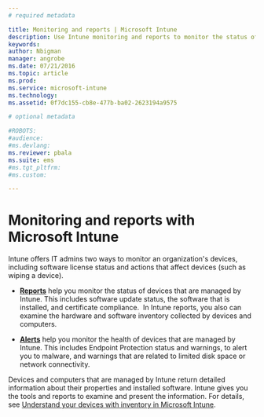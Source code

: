 ```yaml
---
# required metadata

title: Monitoring and reports | Microsoft Intune
description: Use Intune monitoring and reports to monitor the status of devices in your organization.
keywords:
author: Nbigman
manager: angrobe
ms.date: 07/21/2016
ms.topic: article
ms.prod:
ms.service: microsoft-intune
ms.technology:
ms.assetid: 0f7dc155-cb8e-477b-ba02-2623194a9575

# optional metadata

#ROBOTS:
#audience:
#ms.devlang:
ms.reviewer: pbala
ms.suite: ems
#ms.tgt_pltfrm:
#ms.custom:

---
```


# Monitoring and reports with Microsoft Intune
Intune offers IT admins two ways to monitor an organization's devices, including software license status and actions that affect devices (such as wiping a device).

-   **[Reports](../DeployUse/understand-microsoft-intune-operations-by-using-reports.md)** help you monitor the status of devices that are managed by Intune. This includes software update status, the software that is installed, and certificate compliance.
     In Intune reports, you also can examine the hardware and software inventory collected by devices and computers.

-   **[Alerts](../DeployUse/get-notified-by-alerts.md)** help you monitor the health of devices that are managed by Intune. This includes Endpoint Protection status and warnings, to alert you to malware, and warnings that are related to limited disk space or network connectivity.

Devices and computers that are managed by Intune return detailed information about their properties and installed software. Intune gives you the tools and reports to examine and present the information. For details, see [Understand your devices with inventory in Microsoft Intune](../DeployUse/understand-your-devices-with-inventory-in-microsoft-intune.md).
